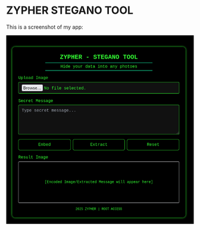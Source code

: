 <h1 class="text-align:center">ZYPHER STEGANO TOOL</h1>


This is a screenshot of my app:

![Screenshot](screenshort.png)

